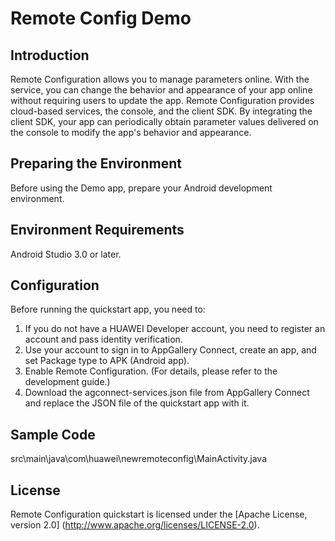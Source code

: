 # Remote Config Demo

## Introduction

Remote Configuration allows you to manage parameters online. With the service, you can change the behavior and appearance of your app online without requiring users to update the app. Remote Configuration provides cloud-based services, the console, and the client SDK. By integrating the client SDK, your app can periodically obtain parameter values delivered on the console to modify the app's behavior and appearance.

## Preparing the Environment

Before using the Demo app, prepare your Android development environment.

## Environment Requirements

Android Studio 3.0 or later.

## Configuration

Before running the quickstart app, you need to:

1. If you do not have a HUAWEI Developer account, you need to register an account and pass identity verification.
2. Use your account to sign in to AppGallery Connect, create an app, and set Package type to APK (Android app).
3. Enable Remote Configuration. (For details, please refer to the development guide.)
4. Download the agconnect-services.json file from AppGallery Connect and replace the JSON file of the quickstart app with it.

## Sample Code

src\main\java\com\huawei\newremoteconfig\MainActivity.java

## License

Remote Configuration quickstart is licensed under the [Apache License, version 2.0] (http://www.apache.org/licenses/LICENSE-2.0).
